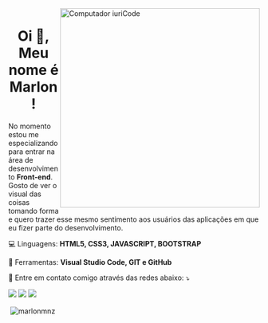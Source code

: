 <img src="https://raw.githubusercontent.com/MicaelliMedeiros/micaellimedeiros/master/image/computer-illustration.png" min-width="400px" max-width="400px" width="400px" align="right" alt="Computador iuriCode">

<h1 align="center">Oi 👋, Meu nome é Marlon!</h1>

<p align="left"> 
  No momento estou me especializando para entrar na área de desenvolvimento <strong>Front-end</strong>. Gosto de ver o visual das coisas tomando forma e quero trazer esse mesmo sentimento aos usuários das aplicações em que eu fizer parte do desenvolvimento.
</p>

<p align="left">
    💻 Linguagens: <strong>HTML5, CSS3, JAVASCRIPT, BOOTSTRAP</strong>
</p>


<p align="left">
  💼 Ferramentas: <strong>Visual Studio Code, GIT e GitHub</strong>
</p>

<p align="left">
  💌 Entre em contato comigo através das redes abaixo: ⤵️
</p>
 <p align="left">
  <a href="mailto:marlon_menezes@outlook.com" alt="Gmail">
  <img src="https://img.shields.io/badge/Gmail-D14836?style=for-the-badge&logo=gmail&logoColor=white&link=mailto:marlon_menezes@outlook.com" /></a>

 <a href="https://www.linkedin.com/in/marlonmenezes/" alt="Linkedin">
  <img src="https://img.shields.io/badge/LinkedIn-0077B5?style=for-the-badge&logo=linkedin&logoColor=white&link=https://www.linkedin.com/in/marlonmenezes/" /></a>

  <a href="https://twitter.com/marlusher" alt="Twitter">
  <img src="https://img.shields.io/badge/Twitter-1DA1F2?style=for-the-badge&logo=twitter&logoColor=white&link=https://twitter.com/marlusher"/></a>

<p>&nbsp;<img align="center" src="https://github-readme-stats.vercel.app/api?username=marlonmnz&show_icons=true&locale=en" alt="marlonmnz" /></p>

  </p>  

